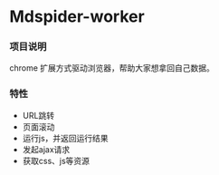 # Mdspider-worker

### 项目说明
chrome 扩展方式驱动浏览器，帮助大家想拿回自己数据。

### 特性
- URL跳转
- 页面滚动
- 运行js，并返回运行结果
- 发起ajax请求
- 获取css、js等资源